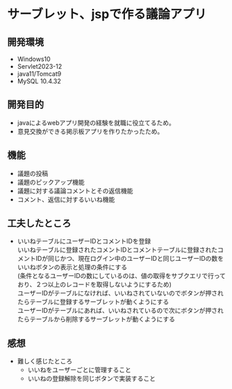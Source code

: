 # サーブレット、jspで作る議論アプリ　
## 開発環境
* Windows10
* Servlet2023-12
* java11/Tomcat9
* MySQL 10.4.32
## 開発目的
* javaによるwebアプリ開発の経験を就職に役立てるため。
* 意見交換ができる掲示板アプリを作りたかったため。
## 機能
* 議題の投稿
* 議題のピックアップ機能
* 議題に対する議論コメントとその返信機能
* コメント、返信に対するいいね機能
 ## 工夫したところ
 * いいねテーブルにユーザーIDとコメントIDを登録\
   いいねテーブルに登録されたコメントIDとコメントテーブルに登録されたコメントIDが同じかつ、現在ログイン中のユーザーIDと同じユーザーIDの数をいいねボタンの表示と処理の条件にする\
   (条件となるユーザーIDの数にしているのは、値の取得をサブクエリで行っており、２つ以上のレコードを取得しないようにするため)\
   ユーザーIDがテーブルになければ、いいねされていないのでボタンが押されたらテーブルに登録するサーブレットが動くようにする\
   ユーザーIDがテーブルにあれば、いいねされているので次にボタンが押されたらテーブルから削除するサーブレットが動くようにする
## 感想
* 難しく感じたところ
    * いいねをユーザーごとに管理すること
    * いいねの登録解除を同じボタンで実装すること
